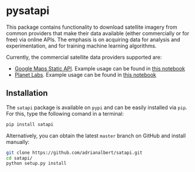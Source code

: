 # pysatapi

This package contains functionality to download satellite imagery from common providers that make their data available (either commercially or for free) via online APIs. The emphasis is on acquiring data for analysis and experimentation, and for training machine learning algorithms.

Currently, the commercial satellite data providers supported are:

* [Google Maps Static API](https://developers.google.com/maps/documentation/static-maps/). Example usage can be found in [this notebook](examples/Google-Maps-Static-API-Example.ipynb)
* [Planet Labs](https://www.planet.com/docs/reference/). Example usage can be found in [this notebook](examples/Test-custom-Planet-Labs-API-client.ipynb)

## Installation

The `satapi` package is available on `pypi` and can be easily installed via `pip`. For this, type the following comand in a terminal:
```bash
pip install satapi
```

Alternatively, you can obtain the latest `master` branch on GitHub and install manually:
```bash
git clone https://github.com/adrianalbert/satapi.git
cd satapi/
python setup.py install
```


